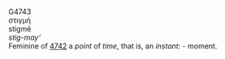 <body>
  <p>G4743<br>  στιγμή  <br> stigmē  <br><i>stig-may‘ </i><br>Feminine of <a href="g4742.htm">4742</a>  a <i>point</i> of <i>time</i>, that is, an <i>instant:</i> - moment.<br></p>
 </body>